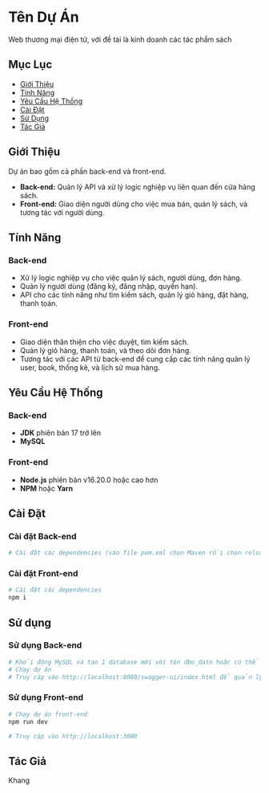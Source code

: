 # Tên Dự Án

Web thương mại điện tử, với đề tài là kinh doanh các tác phẩm sách

## Mục Lục

- [Giới Thiệu](#giới-thiệu)
- [Tính Năng](#tính-năng)
- [Yêu Cầu Hệ Thống](#yêu-cầu-hệ-thống)
- [Cài Đặt](#cài-đặt)
- [Sử Dụng](#sử-dụng)
- [Tác Giả](#tác-giả)

## Giới Thiệu

Dự án bao gồm cả phần back-end và front-end.

- **Back-end:** Quản lý API và xử lý logic nghiệp vụ liên quan đến cửa hàng sách.
- **Front-end:** Giao diện người dùng cho việc mua bán, quản lý sách, và tương tác với người dùng.

## Tính Năng

### Back-end
- Xử lý logic nghiệp vụ cho việc quản lý sách, người dùng, đơn hàng.
- Quản lý người dùng (đăng ký, đăng nhập, quyền hạn).
- API cho các tính năng như tìm kiếm sách, quản lý giỏ hàng, đặt hàng, thanh toán.

### Front-end
- Giao diện thân thiện cho việc duyệt, tìm kiếm sách.
- Quản lý giỏ hàng, thanh toán, và theo dõi đơn hàng.
- Tương tác với các API từ back-end để cung cấp các tính năng quản lý user, book, thống kê, và lịch sử mua hàng.


## Yêu Cầu Hệ Thống

### Back-end
- **JDK** phiên bản 17 trở lên
- **MySQL** 

### Front-end
- **Node.js** phiên bản v16.20.0 hoặc cao hơn
- **NPM** hoặc **Yarn**

## Cài Đặt

### Cài đặt Back-end

```bash
# Cài đặt các dependencies (vào file pom.xml chọn Maven rồi chọn reload project)

```

### Cài đặt Front-end

```bash
# Cài đặt các dependencies
npm i

```

## Sử dụng

### Sử dụng Back-end

```bash
# Khởi động MySQL và tạo 1 database mới với tên dbo_datn hoặc có thể tự cấu hình tên mới trong file application.yml
# Chạy dự án
# Truy cập vào http://localhost:8080/swagger-ui/index.html để quản lý các API
```

### Sử dụng Front-end

```bash
# Chạy dự án front-end
npm run dev

# Truy cập vào http://localhost:3000

```

## Tác Giả
Khang
